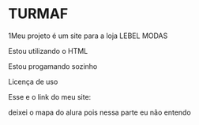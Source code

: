 # TURMAF
1Meu projeto é um site para a loja LEBEL MODAS

Estou utilizando o HTML

Estou progamando sozinho

Licença de uso

Esse e o link do meu site: 

deixei o mapa do alura pois nessa parte eu não entendo

